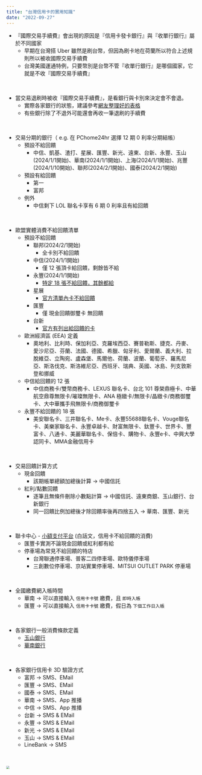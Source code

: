 ```yaml
---
title: "台灣信用卡的實用知識"
date: "2022-09-27"
---
```


* 『國際交易手續費』會出現的原因是『信用卡發卡銀行』與『收單行銀行』屬於不同國家
    * 早期在台灣搭 Uber 雖然是刷台幣，但因為刷卡地在荷蘭所以符合上述規則所以被收國際交易手續費
    * 台灣美國運通特例，只要幣別是台幣不管『收單行銀行』是哪個國家，它就是不收『國際交易手續費』

</br>

* 當交易退刷時被收『國際交易手續費』，是看銀行與卡別來決定會不會退。
    * 實際各家銀行的狀態，建議參考[網友整理好的表格](https://www.beurlife.com/2017/08/visa-jcb-master-refund-fee.html)
    * 有些銀行除了不退外可能還會再收一筆退刷的手續費

</br>

* 交易分期的銀行（ e.g. 在 PChome24hr 選擇 12 期 0 利率分期結帳）
    * 預設不給回饋
        * 中信、凱基、渣打、星展、匯豐、新光、遠東、台新、永豐、玉山(2024/1/1開始)、華南(2024/1/1開始)、上海(2024/1/1開始)、兆豐(2024/1/10開始)、聯邦(2024/2/1開始)、國泰(2024/2/1開始)
    * 預設有給回饋
        * 第一
        * 富邦
    * 例外
        * 中信剩下 LOL 聯名卡享有 6 期 0 利率且有給回饋

</br>


* 歐盟實體消費不給回饋清單
    * 預設不給回饋
        * 聯邦(2024/2/1開始)
            * 全卡別不給回饋
        * 中信(2024/1/1開始)
            * 僅 12 張頂卡給回饋，剩餘皆不給
        * 永豐(2024/1/1開始)
            * [特定 18 張不給回饋，其餘都給](https://bank.sinopac.com/sinopacBT/webevents/creditpdf/2024%E5%B9%B4H1%E6%AC%8A%E7%9B%8A%E6%88%96%E6%9C%8D%E5%8B%99%E8%AA%BF%E6%95%B4.pdf)
        * 星展
            * [官方清單內卡不給回饋](https://www.dbs.com.tw/iwov-resources/pdf/Latest%20News/other-cards-version.pdf)
        * 匯豐
            * 僅 現金回饋御璽卡 無回饋
        * 台新
            * [官方有列出給回饋的卡](https://www.taishinbank.com.tw/TSB/personal/common/important-notice/TSBankImportantNotice-000616/)
    * 歐洲經濟區 (EEA) 定義 
        * 奧地利、比利時、保加利亞、克羅埃西亞、賽普勒斯、捷克、丹麥、愛沙尼亞、芬蘭、法國、德國、希臘、匈牙利、愛爾蘭、義大利、拉脫維亞、立陶宛、盧森堡、馬爾他、荷蘭、波蘭、葡萄牙、羅馬尼亞、斯洛伐克、斯洛維尼亞、西班牙、瑞典、英國、冰島、列支敦斯登和挪威
    * 中信給回饋的 12 張
        * 中信商務卡/雙幣商務卡、LEXUS 聯名卡、台北 101 尊榮鼎極卡、中華航空鼎尊無限卡/璀璨無限卡、ANA 極緻卡/無限卡/晶緻卡/商務御璽卡、大中華攜手飛無限卡/商務御璽卡
    * 永豐不給回饋的 18 張
        * 美安聯名卡、三井聯名卡、Me卡、永豐55688聯名卡、Vouge聯名卡、美樂家聯名卡、永豐卓越卡、財富無限卡、鈦豐卡、世界卡、豐富卡、八通卡、美麗華聯名卡、保倍卡、購物卡、永豐e卡、中興大學認同卡、MMA金融信用卡

</br>

* 交易回饋計算方式
    * 現金回饋
        * 該期帳單總額加總後計算 -> 中國信託
    * 紅利/點數回饋
        * 逐筆且無條件刪除小數點計算 -> 中國信託、遠東商銀、玉山銀行、台新銀行
        * 同一回饋比例加總後才除回饋率後再四捨五入 -> 華南、匯豐、新光


</br>

* 聯卡中心 - [小額支付平台](https://www.nccc.com.tw/wps/wcm/connect/zh/home/BusinessOperations/CardBusiness/MicroPayment) (白話文，信用卡不給回饋的消費)
    * 匯豐卡實測不論現金回饋或紅利都有給
    * 停車場為常見不給回饋的特店
        * 台灣聯通停車場、普客二四停車場、歐特儀停車場
        * 三創數位停車場、京站實業停車場、MITSUI OUTLET PARK 停車場

</br>

* 全國繳費網入帳時間
    * 華南 -> 可以直接輸入 `信用卡卡號` 繳費，且 `即時入帳`
    * 匯豐 -> 可以直接輸入 `信用卡卡號` 繳費，假日為 `下個工作日入帳`


</br>

* 各家銀行一般消費條款定義
    * [玉山銀行](https://www.esunbank.com.tw/event/credit/notice/index.html)
    * [華南銀行](https://www.hncb.com.tw/wps/wcm/connect/6b9295c5-ea19-4ab8-9366-402084a12f8c/%E8%8F%AF%E5%8D%97%E9%8A%80%E8%A1%8C%E4%BF%A1%E7%94%A8%E5%8D%A1%E7%B0%BD%E5%B8%B3%E5%8D%A1%E4%B8%80%E8%88%AC%E6%B6%88%E8%B2%BB%E5%AE%9A%E7%BE%A9.pdf?MOD=AJPERES&CONVERT_TO=url&CACHEID=ROOTWORKSPACE-6b9295c5-ea19-4ab8-9366-402084a12f8c-nYw1bv5)


</br>


* 各家銀行信用卡 3D 驗證方式
    * 富邦 -> SMS、EMail
    * 匯豐 -> SMS、EMail
    * 國泰 -> SMS、EMail
    * 華南 -> SMS、App 推播
    * 中信 -> SMS、App 推播
    * 台新 -> SMS & EMail
    * 永豐 -> SMS & EMail
    * 新光 -> SMS & EMail
    * 玉山 -> SMS & EMail
    * LineBank -> SMS 

</br>

</br>



<img src="https://i.imgur.com/wqJKw8a.png)" style="zoom:50%" />
